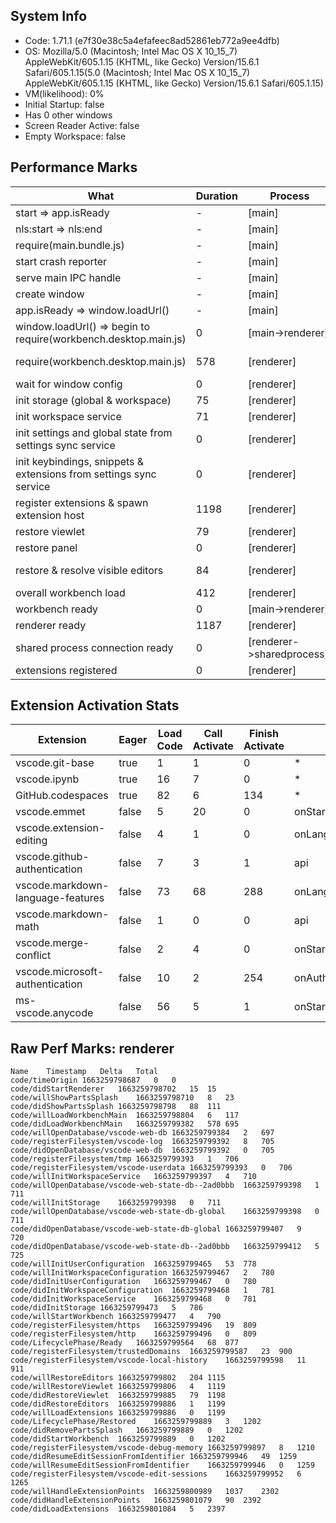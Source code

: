 ## System Info

* Code: 1.71.1 (e7f30e38c5a4efafeec8ad52861eb772a9ee4dfb)
* OS: Mozilla/5.0 (Macintosh; Intel Mac OS X 10_15_7) AppleWebKit/605.1.15 (KHTML, like Gecko) Version/15.6.1 Safari/605.1.15(5.0 (Macintosh; Intel Mac OS X 10_15_7) AppleWebKit/605.1.15 (KHTML, like Gecko) Version/15.6.1 Safari/605.1.15)
* VM(likelihood): 0%
* Initial Startup: false
* Has 0 other windows
* Screen Reader Active: false
* Empty Workspace: false

## Performance Marks

| What                                                               | Duration | Process                   | Info                                     |
| ------------------------------------------------------------------ | -------- | ------------------------- | ---------------------------------------- |
| start => app.isReady                                               | -        | [main]                    | initial startup: false                   |
| nls:start => nls:end                                               | -        | [main]                    | initial startup: false                   |
| require(main.bundle.js)                                            | -        | [main]                    | initial startup: false                   |
| start crash reporter                                               | -        | [main]                    | initial startup: false                   |
| serve main IPC handle                                              | -        | [main]                    | initial startup: false                   |
| create window                                                      | -        | [main]                    | initial startup: false,                  |
| app.isReady => window.loadUrl()                                    | -        | [main]                    | initial startup: false                   |
| window.loadUrl() => begin to require(workbench.desktop.main.js)    | 0        | [main->renderer]          | NewWindow                                |
| require(workbench.desktop.main.js)                                 | 578      | [renderer]                | cached data: NO, node_modules took 0ms   |
| wait for window config                                             | 0        | [renderer]                | -                                        |
| init storage (global & workspace)                                  | 75       | [renderer]                | -                                        |
| init workspace service                                             | 71       | [renderer]                | -                                        |
| init settings and global state from settings sync service          | 0        | [renderer]                | -                                        |
| init keybindings, snippets & extensions from settings sync service | 0        | [renderer]                | -                                        |
| register extensions & spawn extension host                         | 1198     | [renderer]                | -                                        |
| restore viewlet                                                    | 79       | [renderer]                | workbench.view.explorer                  |
| restore panel                                                      | 0        | [renderer]                | -                                        |
| restore & resolve visible editors                                  | 84       | [renderer]                | 1: workbench.editors.gettingStartedInput |
| overall workbench load                                             | 412      | [renderer]                | -                                        |
| workbench ready                                                    | 0        | [main->renderer]          | -                                        |
| renderer ready                                                     | 1187     | [renderer]                | -                                        |
| shared process connection ready                                    | 0        | [renderer->sharedprocess] | -                                        |
| extensions registered                                              | 0        | [renderer]                | -                                        |

## Extension Activation Stats

| Extension                         | Eager | Load Code | Call Activate | Finish Activate | Event                             | By                                |
| --------------------------------- | ----- | --------- | ------------- | --------------- | --------------------------------- | --------------------------------- |
| vscode.git-base                   | true  | 1         | 1             | 0               | *                                 | vscode.git-base                   |
| vscode.ipynb                      | true  | 16        | 7             | 0               | *                                 | vscode.ipynb                      |
| GitHub.codespaces                 | true  | 82        | 6             | 134             | *                                 | GitHub.codespaces                 |
| vscode.emmet                      | false | 5         | 20            | 0               | onStartupFinished                 | vscode.emmet                      |
| vscode.extension-editing          | false | 4         | 1             | 0               | onLanguage:markdown               | vscode.extension-editing          |
| vscode.github-authentication      | false | 7         | 3             | 1               | api                               | GitHub.codespaces                 |
| vscode.markdown-language-features | false | 73        | 68            | 288             | onLanguage:markdown               | vscode.markdown-language-features |
| vscode.markdown-math              | false | 1         | 0             | 0               | api                               | vscode.markdown-language-features |
| vscode.merge-conflict             | false | 2         | 4             | 0               | onStartupFinished                 | vscode.merge-conflict             |
| vscode.microsoft-authentication   | false | 10        | 2             | 254             | onAuthenticationRequest:microsoft | vscode.microsoft-authentication   |
| ms-vscode.anycode                 | false | 56        | 5             | 1               | onStartupFinished                 | ms-vscode.anycode                 |

## Raw Perf Marks: renderer

```
Name	Timestamp	Delta	Total
code/timeOrigin	1663259798687	0	0
code/didStartRenderer	1663259798702	15	15
code/willShowPartsSplash	1663259798710	8	23
code/didShowPartsSplash	1663259798798	88	111
code/willLoadWorkbenchMain	1663259798804	6	117
code/didLoadWorkbenchMain	1663259799382	578	695
code/willOpenDatabase/vscode-web-db	1663259799384	2	697
code/registerFilesystem/vscode-log	1663259799392	8	705
code/didOpenDatabase/vscode-web-db	1663259799392	0	705
code/registerFilesystem/tmp	1663259799393	1	706
code/registerFilesystem/vscode-userdata	1663259799393	0	706
code/willInitWorkspaceService	1663259799397	4	710
code/willOpenDatabase/vscode-web-state-db--2ad0bbb	1663259799398	1	711
code/willInitStorage	1663259799398	0	711
code/willOpenDatabase/vscode-web-state-db-global	1663259799398	0	711
code/didOpenDatabase/vscode-web-state-db-global	1663259799407	9	720
code/didOpenDatabase/vscode-web-state-db--2ad0bbb	1663259799412	5	725
code/willInitUserConfiguration	1663259799465	53	778
code/willInitWorkspaceConfiguration	1663259799467	2	780
code/didInitUserConfiguration	1663259799467	0	780
code/didInitWorkspaceConfiguration	1663259799468	1	781
code/didInitWorkspaceService	1663259799468	0	781
code/didInitStorage	1663259799473	5	786
code/willStartWorkbench	1663259799477	4	790
code/registerFilesystem/https	1663259799496	19	809
code/registerFilesystem/http	1663259799496	0	809
code/LifecyclePhase/Ready	1663259799564	68	877
code/registerFilesystem/trustedDomains	1663259799587	23	900
code/registerFilesystem/vscode-local-history	1663259799598	11	911
code/willRestoreEditors	1663259799802	204	1115
code/willRestoreViewlet	1663259799806	4	1119
code/didRestoreViewlet	1663259799885	79	1198
code/didRestoreEditors	1663259799886	1	1199
code/willLoadExtensions	1663259799886	0	1199
code/LifecyclePhase/Restored	1663259799889	3	1202
code/didRemovePartsSplash	1663259799889	0	1202
code/didStartWorkbench	1663259799889	0	1202
code/registerFilesystem/vscode-debug-memory	1663259799897	8	1210
code/didResumeEditSessionFromIdentifier	1663259799946	49	1259
code/willResumeEditSessionFromIdentifier	1663259799946	0	1259
code/registerFilesystem/vscode-edit-sessions	1663259799952	6	1265
code/willHandleExtensionPoints	1663259800989	1037	2302
code/didHandleExtensionPoints	1663259801079	90	2392
code/didLoadExtensions	1663259801084	5	2397